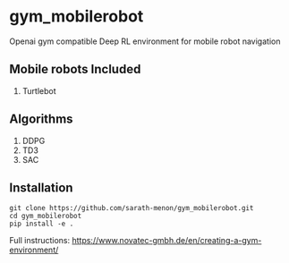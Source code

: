 # gym_mobilerobot

Openai gym compatible Deep RL environment for mobile robot navigation

## Mobile robots Included

  1. Turtlebot

## Algorithms

  1. DDPG
  2. TD3
  3. SAC
  
 ## Installation
 ```
 git clone https://github.com/sarath-menon/gym_mobilerobot.git
 cd gym_mobilerobot
 pip install -e .
```
 

Full instructions: https://www.novatec-gmbh.de/en/creating-a-gym-environment/
